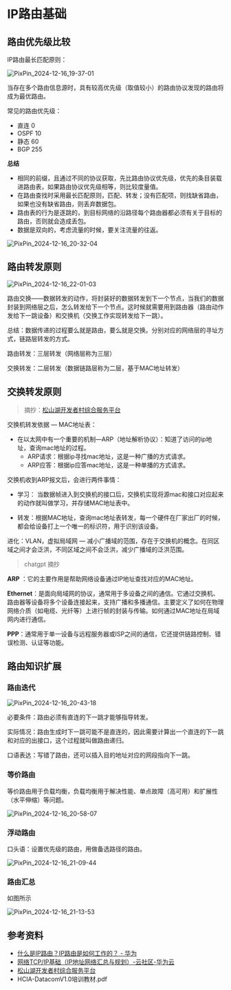 # IP路由基础

## 路由优先级比较

IP路由最长匹配原则：

![PixPin_2024-12-16_19-37-01](https://img.yonrd.com/i/2024/12/16/w1fdsn.png)

当存在多个路由信息源时，具有较高优先级（取值较小）的路由协议发现的路由将成为最优路由。

常见的路由优先级：

* 直连 0
* OSPF 10
* 静态 60
* BGP 255

**总结**

* 相同的前缀，且通过不同的协议获取，先比路由协议优先级，优先的条目装载进路由表，如果路由协议优先级相等，则比较度量值。
* 在路由查找时采用最长匹配原则，匹配、转发；没有匹配项，则找缺省路由，如果也没有缺省路由，则丢弃数据包。
* 路由表的行为是逐跳的，到目标网络的沿路径每个路由器都必须有关于目标的路由，否则就会造成丢包。
* 数据是双向的，考虑流量的时候，要关注流量的往返。

![PixPin_2024-12-16_20-32-04](https://img.yonrd.com/i/2024/12/16/xn8qzh.png)

## 路由转发原则

![PixPin_2024-12-16_22-01-03](https://img.yonrd.com/i/2024/12/16/10emzrf.png)

路由交换——数据转发的动作，将封装好的数据转发到下一个节点，当我们的数据封装到网络层之后，怎么转发给下一个节点。这时候就需要用到路由器（路由动作发给下一跳设备）和交换机（交换工作实现转发给下一跳）。

总结：数据传递的过程要么就是路由，要么就是交换。分别对应的网络层的寻址方式，链路层转发的方式。

路由转发：三层转发（网络层称为三层）

交换转发：二层转发（数据链路层称为二层，基于MAC地址转发）

## 交换转发原则

> 摘抄：[松山湖开发者村综合服务平台](https://community.sslcode.com.cn/6728244082931a478c181fc9.html)

交换机转发依据 — MAC地址表：

* 在以太网中有一个重要的机制—ARP（地址解析协议）：知道了访问的ip地址，查询mac地址的过程。
  * ARP请求：根据ip寻找mac地址，这是一种广播的方式请求。
  * ARP应答：根据ip应答mac地址，这是一种单播的方式请求。

交换机收到ARP报文后，会进行两件事情：

* 学习： 当数据帧进入到交换机的接口后，交换机实现将源mac和接口对应起来的动作就叫做学习，并存储MAC地址表中。

* 转发：根据MAC地址，查询mac地址表转发，每一个硬件在厂家出厂的时候，都会给设备打上一个唯一的标识符，用于识别该设备。

进化：VLAN，虚拟局域网 — 减小广播域的范围，存在于交换机的概念。在同区域之间才会泛洪，不同区域之间不会泛洪，减少广播域的泛洪范围。

> chatgpt 摘抄

**ARP** ：它的主要作用是帮助网络设备通过IP地址查找对应的MAC地址。

**Ethernet**：是面向局域网的协议，通常用于多设备之间的通信。它通过交换机、路由器等设备将多个设备连接起来，支持广播和多播通信。主要定义了如何在物理网络介质（如电缆、光纤等）上进行帧的封装与传输。如何通过MAC地址在局域网内进行通信。

**PPP**：通常用于单一设备与远程服务器或ISP之间的通信，它还提供链路控制、错误检测、认证等功能。


## 路由知识扩展

### 路由迭代

![PixPin_2024-12-16_20-43-18](https://img.yonrd.com/i/2024/12/16/xu4zu3.png)

必要条件：路由必须有直连的下一跳才能够指导转发。

实际情况：路由生成时下一跳可能不是直连的，因此需要计算出一个直连的下一跳和对应的出接口，这个过程就叫做路由递归。

口语表达：写错了路由，还可以插入目的地址对应的网段指向下一跳。

### 等价路由

等价路由用于负载均衡，负载均衡用于解决性能、单点故障（高可用）和扩展性（水平伸缩）等问题。

![PixPin_2024-12-16_20-58-07](https://img.yonrd.com/i/2024/12/16/y1mtda.png)

### 浮动路由

口头语：设置优先级的路由，用做备选路径的路由。

![PixPin_2024-12-16_21-09-44](https://img.yonrd.com/i/2024/12/16/ywa3d2.png)

###  路由汇总

如图所示

![PixPin_2024-12-16_21-13-53](https://img.yonrd.com/i/2024/12/16/yyn9yj.png)

## 参考资料

* [什么是IP路由？IP路由是如何工作的？ - 华为](https://info.support.huawei.com/info-finder/encyclopedia/zh/IP路由.html)
* [网络TCP/IP基础（IP地址网络汇总与规划）-云社区-华为云](https://bbs.huaweicloud.com/blogs/330876)
* [松山湖开发者村综合服务平台](https://community.sslcode.com.cn/6728244082931a478c181fc9.html)
* HCIA-DatacomV1.0培训教材.pdf